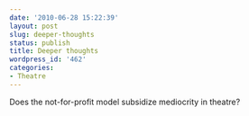 ```yaml
---
date: '2010-06-28 15:22:39'
layout: post
slug: deeper-thoughts
status: publish
title: Deeper thoughts
wordpress_id: '462'
categories:
- Theatre
---
```


Does the not-for-profit model subsidize mediocrity in theatre?
